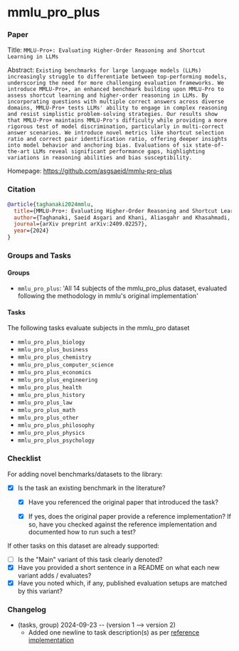 # mmlu_pro_plus

### Paper

Title: `MMLU-Pro+: Evaluating Higher-Order Reasoning and Shortcut Learning in LLMs`

Abstract: `Existing benchmarks for large language models (LLMs) increasingly struggle to differentiate between
top-performing models, underscoring the need for more challenging evaluation frameworks.
We introduce MMLU-Pro+, an enhanced benchmark building upon MMLU-Pro to assess shortcut
learning and higher-order reasoning in LLMs. By incorporating questions with multiple
correct answers across diverse domains, MMLU-Pro+ tests LLMs' ability to engage in complex
reasoning and resist simplistic problem-solving strategies. Our results show that
MMLU-Pro+ maintains MMLU-Pro's difficulty while providing a more rigorous test of
model discrimination, particularly in multi-correct answer scenarios.
We introduce novel metrics like shortcut selection ratio and correct pair identification
ratio, offering deeper insights into model behavior and anchoring bias.
Evaluations of six state-of-the-art LLMs reveal significant performance gaps,
highlighting variations in reasoning abilities and bias susceptibility.`

Homepage: https://github.com/asgsaeid/mmlu-pro-plus

### Citation

```bibtex
@article{taghanaki2024mmlu,
  title={MMLU-Pro+: Evaluating Higher-Order Reasoning and Shortcut Learning in LLMs},
  author={Taghanaki, Saeid Asgari and Khani, Aliasgahr and Khasahmadi, Amir},
  journal={arXiv preprint arXiv:2409.02257},
  year={2024}
}
```

### Groups and Tasks

#### Groups

* `mmlu_pro_plus`: 'All 14 subjects of the mmlu_pro_plus dataset, evaluated following the methodology in mmlu's original implementation'

#### Tasks

The following tasks evaluate subjects in the mmlu_pro dataset
- `mmlu_pro_plus_biology`
- `mmlu_pro_plus_business`
- `mmlu_pro_plus_chemistry`
- `mmlu_pro_plus_computer_science`
- `mmlu_pro_plus_economics`
- `mmlu_pro_plus_engineering`
- `mmlu_pro_plus_health`
- `mmlu_pro_plus_history`
- `mmlu_pro_plus_law`
- `mmlu_pro_plus_math`
- `mmlu_pro_plus_other`
- `mmlu_pro_plus_philosophy`
- `mmlu_pro_plus_physics`
- `mmlu_pro_plus_psychology`

### Checklist

For adding novel benchmarks/datasets to the library:
* [x] Is the task an existing benchmark in the literature?
  * [x] Have you referenced the original paper that introduced the task?
  * [x] If yes, does the original paper provide a reference implementation? If so, have you checked against the reference implementation and documented how to run such a test?


If other tasks on this dataset are already supported:
* [ ] Is the "Main" variant of this task clearly denoted?
* [x] Have you provided a short sentence in a README on what each new variant adds / evaluates?
* [x] Have you noted which, if any, published evaluation setups are matched by this variant?

### Changelog

* (tasks, group) 2024-09-23 -- (version 1 --> version 2)
  * Added one newline to task description(s) as per [reference implementation](https://github.com/TIGER-AI-Lab/MMLU-Pro/blob/47b9891aacb8bd7cda29d5c5ba17b9434dd333bc/evaluate_from_local.py#L93)
